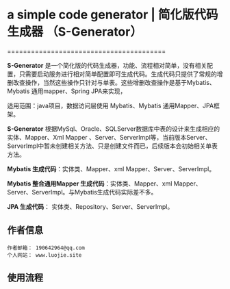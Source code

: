 # a simple code generator | 简化版代码生成器 （S-Generator）
========================================

**S-Generator** 是一个简化版的代码生成器，功能、流程相对简单，没有相关配置，只需要启动服务进行相对简单配置即可生成代码。生成代码只提供了常规的增删改查操作，当然这些操作只针对与单表。这些增删改查操作是基于Mybatis、Mybatis 通用mapper、Spring JPA来实现，

适用范围：java项目，数据访问层使用 Mybatis、Mybatis 通用Mapper、JPA框架。

**S-Generator** 根据MySql、Oracle、SQLServer数据库中表的设计来生成相应的实体、Mapper、Xml Mapper 、Server、ServerImpl等，当前版本Server、ServerImpl中暂未创建相关方法、只是创建文件而已，后续版本会初始相关单表方法。

**Mybatis 生成代码**：实体类、Mapper、xml Mapper、Server、ServerImpl。

**Mybatis 整合通用Mapper 生成代码**：实体类、Mapper、xml Mapper、Server、ServerImpl。与Mybatis生成代码实际差不多。

**JPA 生成代码**： 实体类、Repository、Server、ServerImpl。
    
## 作者信息
    
    作者邮箱： 190642964@qq.com
    个人网站： www.luojie.site
    
## 使用流程
    
